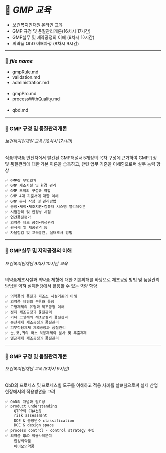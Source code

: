 # 💊 _GMP 교육_
* 보건복지인재원 온라인 교육
* GMP 규정 및 품질관리개론(16차시 17시간)
* GMP실무 및 제약공정의 이해 (9차시 10시간)
* 의약품 QbD 이해과정 (8차시 9시간)
---
### 💊 _file name_
- gmpRule.md
- validation.md
- administration.md
####
- gmpPro.md
- processWithQuality.md
####
- qbd.md


---
### 💊 GMP 규정 및 품질관리개론
###### 보건복지인재원 교육 (16차시 17시간)
식품의약품 안전처에서 발간된 GMP해설서 5개정의 목차 구성에 근거하여  GMP규정 및 품질관리에 대한 기본 이론을 습득하고, 관련 업무 기준을 이해함으로써 실무 능력 향상

    ✅ GMP란 무엇인가
    ✅ GMP 제조시설 및 환경 관리
    ✅ GMP 조직의 구성과 역할
    ✅ GMP 4대 기준서에 대한 이해
    ✅ GMP 문서 작성 및 관리방법
    ✅ 공정∙세척∙제조지원∙컴퓨터 시스템 밸리데이션
    ✅ 시험관리 및 안정성 시험
    ✅ 연간품질평가
    ✅ 의약품 제조 공정∙위생관리
    ✅ 원자재 및 제품관리 등
    ✅ 자율점검 및 교육훈련, 실태조사 방법

---
### 💊 GMP실무 및 제약공정의 이해
###### 보건복지인재원 9차시 10시간 교육
의약품제조시설과 의약품 제형에 대한 기본이해를 바탕으로 제조공정 방법 및 품질관리 방법을 익혀 실제현장에서 활용할 수 있는 역량 함양

    ✅ 의약품의 품질과 제조소 시설기준의 이해
    ✅ 의약품 제형의 분류와 특징  
    ✅ 고형제제의 유형과 제조공정 이해
    ✅ 정제 제조공정과 품질관리
    ✅ 기타 고형제의 제조공정과 품질관리
    ✅ 분산제제 제조공정과 품질관리
    ✅ 피부적용제제 제조공정과 품질관리
    ✅ 눈,코,귀의 국소 적용제제와 분사 및 추출제제
    ✅ 멸균제제 제조공정과 품질관리

---
### 💊 GMP 규정 및 품질관리개론
###### 보건복지인재원 교육 (8차시 9시간)
QbD의 프로세스 및 프로세스별 도구를 이해하고 적용 사례를 살펴봄으로써 실제 산업 현장에서의 적용방안을 고려
    
    ✅ QbD의 개념과 필요성
    ✅ product understanding
        QTPP와 CQA선정
        risk assessment
        DOE & 공정변수 classification
        DOE & design space
    ✅ process control - control strategy 수립
    ✅ 의약품 QbD 적용사례분석
        합성의약품
        바이오의약품